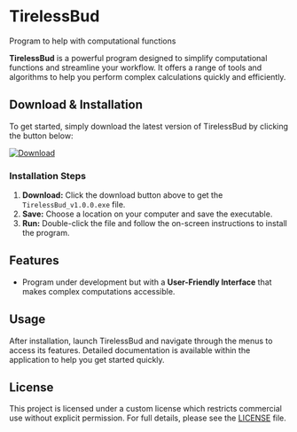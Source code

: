 # TirelessBud
Program to help with computational functions

**TirelessBud** is a powerful program designed to simplify computational functions and streamline your workflow. It offers a range of tools and algorithms to help you perform complex calculations quickly and efficiently.

## Download & Installation

To get started, simply download the latest version of TirelessBud by clicking the button below:

[![Download](https://img.shields.io/badge/Download-TirelessBud_v1.0.0-blue?style=for-the-badge)](https://github.com/joaoafs/TirelessBud/blob/main/dist/TirelessBud_v1.0.0.exe)

### Installation Steps

1. **Download:** Click the download button above to get the `TirelessBud_v1.0.0.exe` file.
2. **Save:** Choose a location on your computer and save the executable.
3. **Run:** Double-click the file and follow the on-screen instructions to install the program.

## Features
- Program under development but with a **User-Friendly Interface** that makes complex computations accessible.

## Usage
After installation, launch TirelessBud and navigate through the menus to access its features. Detailed documentation is available within the application to help you get started quickly.

## License

This project is licensed under a custom license which restricts commercial use without explicit permission. For full details, please see the [LICENSE](LICENSE) file.

